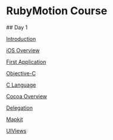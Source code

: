 # RubyMotion Course

<slide>
## Day 1 

[Introduction](./00-Introduction/reveal.html)

[iOS Overview](./01-iOSOverview/reveal.html)

[First Application](./02-FirstApplication/reveal.html)

[Objective-C](./03-ObjectiveC/reveal.html)

[C Language](./04-CLanguage/reveal.html)

[Cocoa Overview](./05-CocoaOverview/reveal.html)

[Delegation](./06-Delegation/reveal.html)

[Mapkit](./07-MapKit/reveal.html)

[UIViews](./08-UIViews/reveal.html)

</slide>

